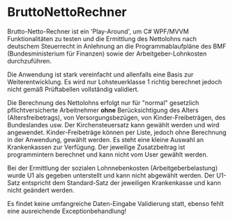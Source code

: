 # BruttoNettoRechner

Brutto-Netto-Rechner ist ein 'Play-Around', um C# WPF/MVVM Funktionalitäten zu testen und die Ermittlung des Nettolohns nach deutschem Steuerrecht in Anlehnung an die Programmablaufpläne des BMF (Bundesministerium für Finanzen) sowie der Arbeitgeber-Lohnkosten durchzuführen.

Die Anwendung ist stark vereinfacht und allenfalls eine Basis zur Weiterentwicklung. Es wird nur Lohsteuerklasse 1 richtig berechnet jedoch nicht gemäß Prüftabellen vollständig validiert.

Die Berechnung des Nettolohns erfolgt nur für "normal" gesetzlich pflichtversicherte Arbeitnehmer **ohne** Berücksichtigung des Alters (Altersfreibetrags), von Versorgungsbezügen, von Kinder-Freibeträgen, des Bundeslandes usw. Der Kirchensteuersatz kann gewählt werden und wird angewendet. Kinder-Freibeträge können per Liste, jedoch ohne Berechnung in der Anwendung, gewählt werden. Es steht eine kleine Auswahl an Krankenkassen zur Verfügung. Der jeweilige Zusatzbeitrag ist programmintern berechnet und kann nicht vom User gewählt werden.

Bei der Ermittlung der sozialen Lohnnebenkosten (Arbeitgeberbelastung) wurde U1 als gegeben unterstellt und kann nicht abgewählt werden. Der U1-Satz entspricht dem Standard-Satz der jeweiligen Krankenkasse und kann nicht geändert werden.

Es findet keine umfangreiche Daten-Eingabe Validierung statt, ebenso fehlt eine ausreichende Exceptionbehandlung!
